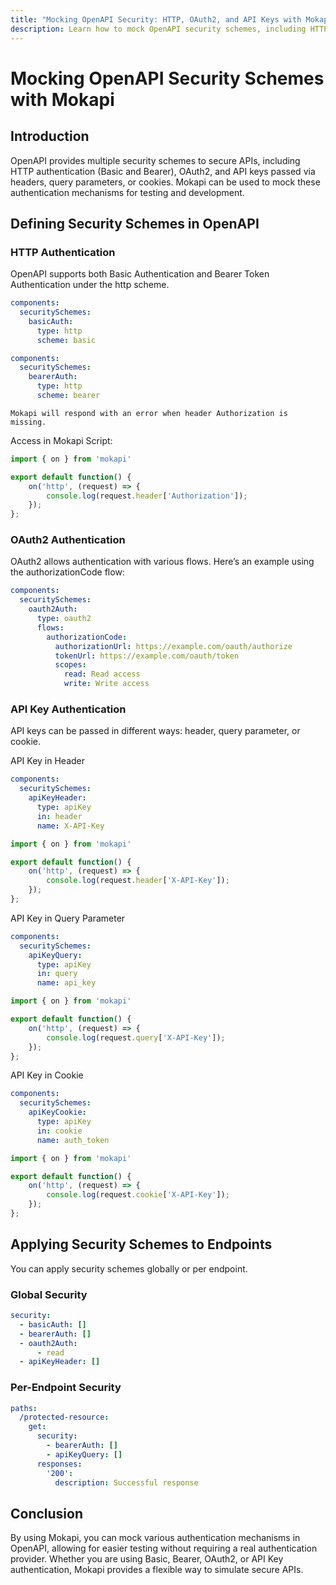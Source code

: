 ```yaml
---
title: "Mocking OpenAPI Security: HTTP, OAuth2, and API Keys with Mokapi"
description: Learn how to mock OpenAPI security schemes, including HTTP Basic, Bearer, OAuth2, and API Keys (header, query, cookie) using Mokapi. Perfect for testing authentication flows!
---
```


# Mocking OpenAPI Security Schemes with Mokapi

## Introduction

OpenAPI provides multiple security schemes to secure APIs, including HTTP authentication (Basic and Bearer), OAuth2, and API keys passed via headers, query parameters, or cookies. Mokapi can be used to mock these authentication mechanisms for testing and development.

## Defining Security Schemes in OpenAPI

### HTTP Authentication

OpenAPI supports both Basic Authentication and Bearer Token Authentication under the http scheme.

```yaml tab=Basic
components:
  securitySchemes:
    basicAuth:
      type: http
      scheme: basic
```

```yaml tab=Bearer
components:
  securitySchemes:
    bearerAuth:
      type: http
      scheme: bearer
```
``` box=info
Mokapi will respond with an error when header Authorization is missing.
```

Access in Mokapi Script:

```javascript
import { on } from 'mokapi'

export default function() {
    on('http', (request) => {
        console.log(request.header['Authorization']);
    });
};
```

### OAuth2 Authentication

OAuth2 allows authentication with various flows. Here’s an example using the authorizationCode flow:

```yaml
components:
  securitySchemes:
    oauth2Auth:
      type: oauth2
      flows:
        authorizationCode:
          authorizationUrl: https://example.com/oauth/authorize
          tokenUrl: https://example.com/oauth/token
          scopes:
            read: Read access
            write: Write access
```

### API Key Authentication

API keys can be passed in different ways: header, query parameter, or cookie.

API Key in Header

```yaml tab="Config"
components:
  securitySchemes:
    apiKeyHeader:
      type: apiKey
      in: header
      name: X-API-Key
```

```javascript tab="Script"
import { on } from 'mokapi'

export default function() {
    on('http', (request) => {
        console.log(request.header['X-API-Key']);
    });
};
```

API Key in Query Parameter

```yaml tab="Config"
components:
  securitySchemes:
    apiKeyQuery:
      type: apiKey
      in: query
      name: api_key
```

```javascript tab="Script"
import { on } from 'mokapi'

export default function() {
    on('http', (request) => {
        console.log(request.query['X-API-Key']);
    });
};
```

API Key in Cookie

```yaml tab="Config"
components:
  securitySchemes:
    apiKeyCookie:
      type: apiKey
      in: cookie
      name: auth_token
```

```javascript tab="Script"
import { on } from 'mokapi'

export default function() {
    on('http', (request) => {
        console.log(request.cookie['X-API-Key']);
    });
};
```

## Applying Security Schemes to Endpoints

You can apply security schemes globally or per endpoint.

### Global Security

```yaml
security:
  - basicAuth: []
  - bearerAuth: []
  - oauth2Auth:
      - read
  - apiKeyHeader: []
```

### Per-Endpoint Security

```yaml
paths:
  /protected-resource:
    get:
      security:
        - bearerAuth: []
        - apiKeyQuery: []
      responses:
        '200':
          description: Successful response
```

## Conclusion

By using Mokapi, you can mock various authentication mechanisms in OpenAPI, allowing for easier testing without requiring a real authentication provider. Whether you are using Basic, Bearer, OAuth2, or API Key authentication, Mokapi provides a flexible way to simulate secure APIs.